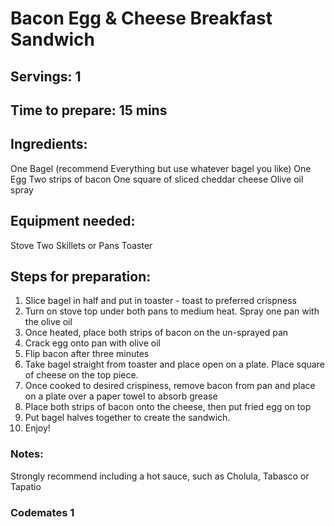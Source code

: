 # Bacon Egg & Cheese Breakfast Sandwich

## Servings: 1

## Time to prepare: 15 mins

## Ingredients:
One Bagel (recommend Everything but use whatever bagel you like)
One Egg
Two strips of bacon
One square of sliced cheddar cheese
Olive oil spray

## Equipment needed:
Stove
Two Skillets or Pans
Toaster

## Steps for preparation:
1. Slice bagel in half and put in toaster - toast to preferred crispness
2. Turn on stove top under both pans to medium heat. Spray one pan with the olive oil
3. Once heated, place both strips of bacon on the un-sprayed pan
4. Crack egg onto pan with olive oil
5. Flip bacon after three minutes
6. Take bagel straight from toaster and place open on a plate. Place square of cheese on the top piece.
7. Once cooked to desired crispiness, remove bacon from pan and place on a plate over a paper towel to absorb grease
8. Place both strips of bacon onto the cheese, then put fried egg on top
9. Put bagel halves together to create the sandwich.
10. Enjoy!


### Notes:
Strongly recommend including a hot sauce, such as Cholula, Tabasco or Tapatio


### Codemates 1
